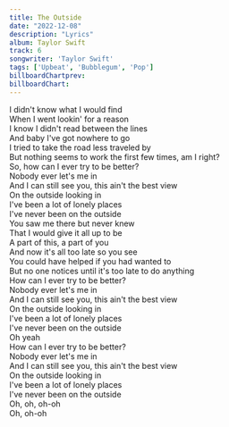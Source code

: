 ```yaml
---
title: The Outside
date: "2022-12-08"
description: "Lyrics"
album: Taylor Swift
track: 6
songwriter: 'Taylor Swift'
tags: ['Upbeat', 'Bubblegum', 'Pop']
billboardChartprev: 
billboardChart: 
---
```

I didn't know what I would find <br />
When I went lookin' for a reason <br />
I know I didn't read between the lines <br />
And baby I've got nowhere to go <br />
I tried to take the road less traveled by <br />
But nothing seems to work the first few times, am I right? <br />
So, how can I ever try to be better? <br />
Nobody ever let's me in <br />
And I can still see you, this ain't the best view <br />
On the outside looking in <br />
I've been a lot of lonely places <br />
I've never been on the outside <br />
You saw me there but never knew <br />
That I would give it all up to be <br />
A part of this, a part of you <br />
And now it's all too late so you see <br />
You could have helped if you had wanted to <br />
But no one notices until it's too late to do anything <br />
How can I ever try to be better? <br />
Nobody ever let's me in <br />
And I can still see you, this ain't the best view <br />
On the outside looking in <br />
I've been a lot of lonely places <br />
I've never been on the outside <br />
Oh yeah <br />
How can I ever try to be better? <br />
Nobody ever let's me in <br />
And I can still see you, this ain't the best view <br />
On the outside looking in <br />
I've been a lot of lonely places <br />
I've never been on the outside <br />
Oh, oh, oh-oh <br />
Oh, oh-oh <br />